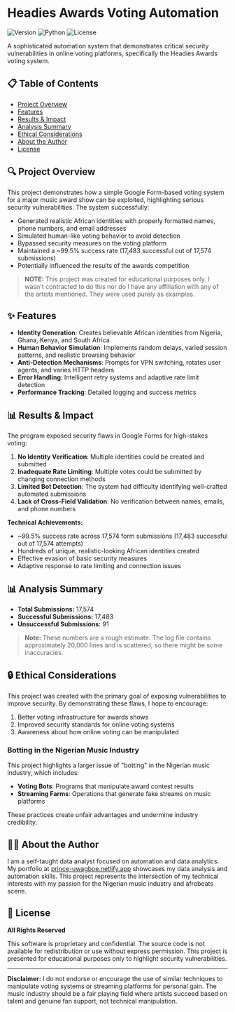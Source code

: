 # Headies Awards Voting Automation

![Version](https://img.shields.io/badge/version-1.0.0-blue.svg)
![Python](https://img.shields.io/badge/Python-3.7%2B-brightgreen.svg)
![License](https://img.shields.io/badge/license-All%20Rights%20Reserved-red.svg)

A sophisticated automation system that demonstrates critical security vulnerabilities in online voting platforms, specifically the Headies Awards voting system.

## 📋 Table of Contents

- [Project Overview](#project-overview)
- [Features](#features)
- [Results & Impact](#results--impact)
- [Analysis Summary](#analysis-summary)
- [Ethical Considerations](#ethical-considerations)
- [About the Author](#about-the-author)
- [License](#license)

## 🔍 Project Overview

This project demonstrates how a simple Google Form-based voting system for a major music award show can be exploited, highlighting serious security vulnerabilities. The system successfully:

- Generated realistic African identities with properly formatted names, phone numbers, and email addresses
- Simulated human-like voting behavior to avoid detection
- Bypassed security measures on the voting platform
- Maintained a ~99.5% success rate (17,483 successful out of 17,574 submissions)
- Potentially influenced the results of the awards competition

> **NOTE:** This project was created for educational purposes only. I wasn't contracted to do this nor do I have any affiliation with any of the artists mentioned. They were used purely as examples.

## ✨ Features

- **Identity Generation**: Creates believable African identities from Nigeria, Ghana, Kenya, and South Africa
- **Human Behavior Simulation**: Implements random delays, varied session patterns, and realistic browsing behavior
- **Anti-Detection Mechanisms**: Prompts for VPN switching, rotates user agents, and varies HTTP headers
- **Error Handling**: Intelligent retry systems and adaptive rate limit detection
- **Performance Tracking**: Detailed logging and success metrics

## 📊 Results & Impact

The program exposed security flaws in Google Forms for high-stakes voting:

1. **No Identity Verification**: Multiple identities could be created and submitted
2. **Inadequate Rate Limiting**: Multiple votes could be submitted by changing connection methods
3. **Limited Bot Detection**: The system had difficulty identifying well-crafted automated submissions
4. **Lack of Cross-Field Validation**: No verification between names, emails, and phone numbers

**Technical Achievements:**
- ~99.5% success rate across 17,574 form submissions (17,483 successful out of 17,574 attempts)
- Hundreds of unique, realistic-looking African identities created
- Effective evasion of basic security measures
- Adaptive response to rate limiting and connection issues

## 📊 Analysis Summary

- **Total Submissions:** 17,574
- **Successful Submissions:** 17,483
- **Unsuccessful Submissions:** 91

> **Note:** These numbers are a rough estimate. The log file contains approximately 20,000 lines and is scattered, so there might be some inaccuracies.

## 🔒 Ethical Considerations

This project was created with the primary goal of exposing vulnerabilities to improve security. By demonstrating these flaws, I hope to encourage:

1. Better voting infrastructure for awards shows
2. Improved security standards for online voting systems
3. Awareness about how online voting can be manipulated

### Botting in the Nigerian Music Industry

This project highlights a larger issue of "botting" in the Nigerian music industry, which includes:

- **Voting Bots**: Programs that manipulate award contest results
- **Streaming Farms**: Operations that generate fake streams on music platforms

These practices create unfair advantages and undermine industry credibility.

## 👨‍💻 About the Author

I am a self-taught data analyst focused on automation and data analytics. My portfolio at [prince-uwagboe.netlify.app](https://prince-uwagboe.netlify.app/) showcases my data analysis and automation skills. This project represents the intersection of my technical interests with my passion for the Nigerian music industry and afrobeats scene.

## 📜 License

**All Rights Reserved**

This software is proprietary and confidential. The source code is not available for redistribution or use without express permission. This project is presented for educational purposes only to highlight security vulnerabilities.

---

**Disclaimer:** I do not endorse or encourage the use of similar techniques to manipulate voting systems or streaming platforms for personal gain. The music industry should be a fair playing field where artists succeed based on talent and genuine fan support, not technical manipulation.
